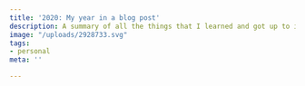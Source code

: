 ```yaml
---
title: '2020: My year in a blog post'
description: A summary of all the things that I learned and got up to in 2020.
image: "/uploads/2928733.svg"
tags:
- personal
meta: ''

---
```

